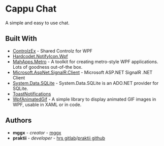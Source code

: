 # Cappu Chat

A simple and easy to use chat.

## Built With

* [ControlzEx](https://github.com/ControlzEx/ControlzEx) - Shared Controlz for WPF
* [Hardcodet.NotifyIcon.Wpf](http://www.hardcodet.net/wpf-notifyicon)
* [MahApps.Metro](https://github.com/MahApps/MahApps.Metro) - A toolkit for creating metro-style WPF applications. Lots of goodness out-of-the box.
* [Microsoft.AspNet.SignalR.Client](https://www.google.de/url?sa=t&rct=j&q=&esrc=s&source=web&cd=1&cad=rja&uact=8&ved=2ahUKEwiPjPPgx9nhAhWBMewKHb-4BUoQFjAAegQIBhAB&url=https%3A%2F%2Fwww.nuget.org%2Fpackages%2FMicrosoft.AspNet.SignalR.Client%2F&usg=AOvVaw0zgITTpit2SituO0dFqlK3) - Microsoft ASP.NET SignalR .NET Client
* [System.Data.SQLite](https://system.data.sqlite.org/index.html/doc/trunk/www/index.wiki) - System.Data.SQLite is an ADO.NET provider for SQLite.
* [ToastNotifications](https://github.com/rafallopatka/ToastNotifications)
* [WpfAnimatedGif](https://github.com/XamlAnimatedGif/WpfAnimatedGif) - A simple library to display animated GIF images in WPF, usable in XAML or in code.

## Authors

* **mggx** - *creator* - [mggx](https://github.com/mggx)
* **praktii** - *developer* - [hrs gitlab](https://git.codeink.de/hrs)/[praktii github](https://github.com/praktii)
